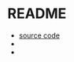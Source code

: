 # README

* [source code](https://github.com/smallnest/concurrency-programming-via-go-code)
* [](https://github.com/kat-co/concurrency-in-go-src/tree/master)
* [](https://sc0vu.medium.com/高效能-golang-程式-效能比較-f84bb4fc390a)